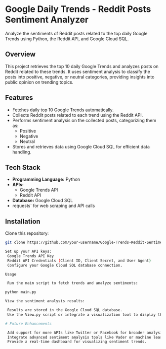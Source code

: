 
# Google Daily Trends - Reddit Posts Sentiment Analyzer

Analyze the sentiments of Reddit posts related to the top daily Google Trends using Python, the Reddit API, and Google Cloud SQL.

## Overview

This project retrieves the top 10 daily Google Trends and analyzes posts on Reddit related to these trends. It uses sentiment analysis to classify the posts into positive, negative, or neutral categories, providing insights into public opinion on trending topics.

## Features

- Fetches daily top 10 Google Trends automatically.
- Collects Reddit posts related to each trend using the Reddit API.
- Performs sentiment analysis on the collected posts, categorizing them as:
  - Positive
  - Negative
  - Neutral
- Stores and retrieves data using Google Cloud SQL for efficient data handling.

## Tech Stack

- **Programming Language:** Python
- **APIs:**
  - Google Trends API
  - Reddit API
- **Database:** Google Cloud SQL
- requests` for web scraping and API calls

## Installation

Clone this repository:
   ```bash
   git clone https://github.com/your-username/Google-Trends-Reddit-Sentiment-Analyzer.git

Set up your API keys:
    Google Trends API Key
    Reddit API Credentials (Client ID, Client Secret, and User Agent)
    Configure your Google Cloud SQL database connection.

Usage

    Run the main script to fetch trends and analyze sentiments:

python main.py

View the sentiment analysis results:

    Results are stored in the Google Cloud SQL database.
    Use the View.py script or integrate a visualization tool to display the data.

# Future Enhancements

    Add support for more APIs like Twitter or Facebook for broader analysis.
    Integrate advanced sentiment analysis tools like Vader or machine learning models.
    Provide a real-time dashboard for visualizing sentiment trends.
